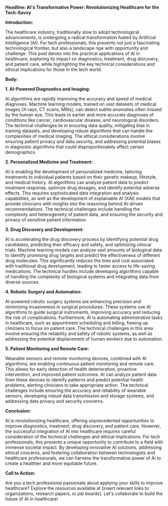 **Headline:  AI's Transformative Power: Revolutionizing Healthcare for the Tech-Savvy**

**Introduction:**

The healthcare industry, traditionally slow to adopt technological advancements, is undergoing a radical transformation fueled by Artificial Intelligence (AI).  For tech professionals, this presents not just a fascinating technological frontier, but also a landscape ripe with opportunity and challenge. This post delves into the practical applications of AI in healthcare, exploring its impact on diagnostics, treatment, drug discovery, and patient care, while highlighting the key technical considerations and ethical implications for those in the tech world.


**Body:**

**1. AI-Powered Diagnostics and Imaging:**

AI algorithms are rapidly improving the accuracy and speed of medical diagnoses.  Machine learning models, trained on vast datasets of medical images (X-rays, CT scans, MRIs), can detect subtle anomalies often missed by the human eye. This leads to earlier and more accurate diagnoses of conditions like cancer, cardiovascular disease, and neurological disorders. The technical challenges lie in ensuring data quality, mitigating bias in training datasets, and developing robust algorithms that can handle the complexities of medical imaging.  The ethical considerations involve ensuring patient privacy and data security, and addressing potential biases in diagnostic algorithms that could disproportionately affect certain demographics.

**2. Personalized Medicine and Treatment:**

AI is enabling the development of personalized medicine, tailoring treatments to individual patients based on their genetic makeup, lifestyle, and medical history.  AI algorithms can analyze patient data to predict treatment response, optimize drug dosages, and identify potential adverse effects.  This requires sophisticated data integration and analysis capabilities, as well as the development of explainable AI (XAI) models that provide clinicians with insights into the reasoning behind AI-driven recommendations. The technical challenges include handling the complexity and heterogeneity of patient data, and ensuring the security and privacy of sensitive patient information.

**3. Drug Discovery and Development:**

AI is accelerating the drug discovery process by identifying potential drug candidates, predicting their efficacy and safety, and optimizing clinical trials.  Machine learning models can analyze vast amounts of biological data to identify promising drug targets and predict the effectiveness of different drug molecules.  This significantly reduces the time and cost associated with traditional drug development, leading to faster access to life-saving medications.  The technical hurdles include developing algorithms capable of handling the complexity of biological systems and integrating data from diverse sources.

**4. Robotic Surgery and Automation:**

AI-powered robotic surgery systems are enhancing precision and minimizing invasiveness in surgical procedures.  These systems use AI algorithms to guide surgical instruments, improving accuracy and reducing the risk of complications.  Furthermore, AI is automating administrative tasks in healthcare, such as appointment scheduling and billing, freeing up clinicians to focus on patient care. The technical challenges in this area involve ensuring the reliability and safety of robotic systems, as well as addressing the potential displacement of human workers due to automation.

**5. Patient Monitoring and Remote Care:**

Wearable sensors and remote monitoring devices, combined with AI algorithms, are enabling continuous patient monitoring and remote care.  This allows for early detection of health deterioration, proactive intervention, and improved patient outcomes.  AI can analyze patient data from these devices to identify patterns and predict potential health problems, alerting clinicians to take appropriate action.  The technical challenges include ensuring the accuracy and reliability of wearable sensors, developing robust data transmission and storage systems, and addressing data privacy and security concerns.


**Conclusion:**

AI is revolutionizing healthcare, offering unprecedented opportunities to improve diagnostics, treatment, drug discovery, and patient care.  However, the successful integration of AI into healthcare requires careful consideration of the technical challenges and ethical implications.  For tech professionals, this presents a unique opportunity to contribute to a field with immense societal impact.  By developing innovative AI solutions, addressing ethical concerns, and fostering collaboration between technologists and healthcare professionals, we can harness the transformative power of AI to create a healthier and more equitable future.


**Call to Action:**

Are you a tech professional passionate about applying your skills to improve healthcare?  Explore the resources available at [insert relevant links to organizations, research papers, or job boards]. Let's collaborate to build the future of AI in healthcare!